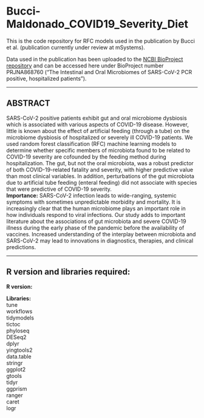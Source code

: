 # Bucci-Maldonado_COVID19_Severity_Diet

This is the code repository for RFC models used in the publication by Bucci et al. (publication currently under review at mSystems). 

Data used in the publication has been uploaded to the [NCBI BioProject repository](https://www.ncbi.nlm.nid.gov/bioproject) and can be accessed here under  BioProject number PRJNA868760 (“The Intestinal and Oral Microbiomes of SARS-CoV-2 PCR positive, hospitalized patients”).


---
## ABSTRACT

SARS-CoV-2 positive patients exhibit gut and oral microbiome dysbiosis which is associated with various aspects of COVID-19 disease. However, little is known about the effect of artificial feeding (through a tube) on the microbiome dysbiosis of hospitalized or severely ill COVID-19 patients. We used random forest classification (RFC) machine learning models to determine whether specific members of microbiota found to be related to COVID-19 severity are cofounded by the feeding method during hospitalization. The gut, but not the oral microbiota, was a robust predictor of both COVID-19-related fatality and severity, with higher predictive value than most clinical variables. In addition, perturbations of the gut microbiota due to artificial tube feeding (enteral feeding) did not associate with species that were predictive of COVID-19 severity.
<br>**Importance:** SARS-CoV-2 infection leads to wide-ranging, systemic symptoms with sometimes unpredictable morbidity and mortality. It is increasingly clear that the human microbiome plays an important role in how individuals respond to viral infections. Our study adds to important literature about the associations of gut microbiota and severe COVID-19 illness during the early phase of the pandemic before the availability of vaccines. Increased understanding of the interplay between microbiota and SARS-CoV-2 may lead to innovations in diagnostics, therapies, and clinical predictions.




---
## R version and libraries required:

**R version:**
<br>

**Libraries:**
<br>tune
<br>workflows
<br>tidymodels
<br>tictoc
<br>phyloseq
<br>DESeq2
<br>dplyr
<br>yingtools2
<br>data.table
<br>stringr
<br>ggplot2
<br>gtools
<br>tidyr
<br>ggprism
<br>ranger
<br>caret
<br>logr



